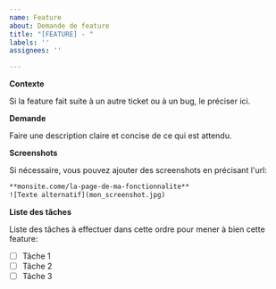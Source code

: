 ```yaml
---
name: Feature
about: Demande de feature
title: "[FEATURE] - "
labels: ''
assignees: ''

---
```


**Contexte**

Si la feature fait suite à un autre ticket ou à un bug, le préciser ici.

**Demande**

Faire une description claire et concise de ce qui est attendu.

**Screenshots**

Si nécessaire, vous pouvez ajouter des screenshots en précisant l'url:
```txt
**monsite.come/la-page-de-ma-fonctionnalite**
![Texte alternatif](mon_screenshot.jpg)
```

**Liste des tâches**

Liste des tâches à effectuer dans cette ordre pour mener à bien cette feature:
- [ ] Tâche 1
- [ ] Tâche 2
- [ ] Tâche 3
